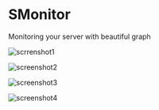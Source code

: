 # SMonitor
Monitoring your server with beautiful graph

![scrrenshot1](https://imgur.com/zgGOaQE)

![screenshot2](https://imgur.com/aOZtvxH)

![screenshot3](https://imgur.com/OiMAHHT)

![screenshot4](https://imgur.com/uqBqLAd)
